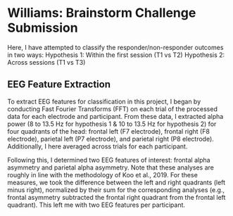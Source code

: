 # Williams: Brainstorm Challenge Submission
Here, I have attempted to classify the responder/non-responder outcomes in two ways:
  Hypothesis 1: Within the first session (T1 vs T2)
  Hypothesis 2: Across sessions (T1 vs T3)
  
## EEG Feature Extraction
  To extract EEG features for classification in this project, I began by conducting Fast Fourier Transforms (FFT) on each trial of the processed data for each electrode and participant. From these data, I extracted alpha power (8 to 13.5 Hz for hypothesis 1 & 10 to 13.5 Hz for hypothesis 2) for four quadrants of the head: frontal left (F7 electrode), frontal right (F8 electrode), parietal left (P7 electrode), and parietal right (P8 electrode). Additionally, I here averaged across trials for each participant. 
  
  Following this, I determined two EEG features of interest: frontal alpha asymmetry and parietal alpha asymmetry. Note that these analyses are roughly in line with the methodology of Koo et al., 2019. For these measures, we took the difference between the left and right quadrants (left minus right), normalized by their sum for the corresponding analyses (e.g., frontal asymmetry subtracted the frontal right quadrant from the frontal left quadrant). This left me with two EEG features per participant.


